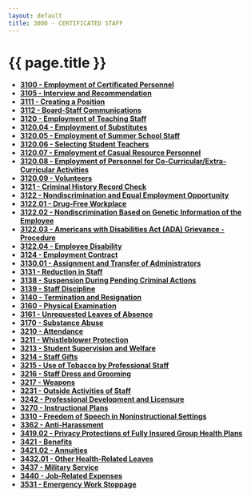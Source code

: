 ```yaml
---
layout: default
title: 3000 - CERTIFICATED STAFF
---
```


{{ page.title }}
================

-   **[3100 - Employment of Certificated Personnel](po3100.md)**
-   **[3105 - Interview and Recommendation](po3105.md)**
-   **[3111 - Creating a Position](po3111.md)**
-   **[3112 - Board-Staff Communications](po3112.md)**
-   **[3120 - Employment of Teaching Staff](po3120.md)**
-   **[3120.04 - Employment of Substitutes](po3120.04.md)**
-   **[3120.05 - Employment of Summer School Staff](po3120.05.md)**
-   **[3120.06 - Selecting Student Teachers](po3120.06.md)**
-   **[3120.07 - Employment of Casual Resource
    Personnel](po3120.07.md)**
-   **[3120.08 - Employment of Personnel for
    Co-Curricular/Extra-Curricular Activities](po3120.08.md)**
-   **[3120.09 - Volunteers](po3120.09.md)**
-   **[3121 - Criminal History Record Check](po3121.md)**
-   **[3122 - Nondiscrimination and Equal Employment
    Opportunity](po3122.md)**
-   **[3122.01 - Drug-Free Workplace](po3122.01.md)**
-   **[3122.02 - Nondiscrimination Based on Genetic Information of the
    Employee](po3122.02.md)**
-   **[3122.03 - Americans with Disabilities Act (ADA) Grievance -
    Procedure](po3122.03.md)**
-   **[3122.04 - Employee Disability](po3122.04.md)**
-   **[3124 - Employment Contract](po3124.md)**
-   **[3130.01 - Assignment and Transfer of
    Administrators](po3130.01.md)**
-   **[3131 - Reduction in Staff](po3131.md)**
-   **[3138 - Suspension During Pending Criminal Actions](po3138.md)**
-   **[3139 - Staff Discipline](po3139.md)**
-   **[3140 - Termination and Resignation](po3140.md)**
-   **[3160 - Physical Examination](po3160.md)**
-   **[3161 - Unrequested Leaves of Absence](po3161.md)**
-   **[3170 - Substance Abuse](po3170.md)**
-   **[3210 - Attendance](po3210.md)**
-   **[3211 - Whistleblower Protection](po3211.md)**
-   **[3213 - Student Supervision and Welfare](po3213.md)**
-   **[3214 - Staff Gifts](po3214.md)**
-   **[3215 - Use of Tobacco by Professional Staff](po3215.md)**
-   **[3216 - Staff Dress and Grooming](po3216.md)**
-   **[3217 - Weapons](po3217.md)**
-   **[3231 - Outside Activities of Staff](po3231.md)**
-   **[3242 - Professional Development and Licensure](po3242.md)**
-   **[3270 - Instructional Plans](po3270.md)**
-   **[3310 - Freedom of Speech in Noninstructional
    Settings](po3310.md)**
-   **[3362 - Anti-Harassment](po3362.md)**
-   **[3419.02 - Privacy Protections of Fully Insured Group Health
    Plans](po3419.02.md)**
-   **[3421 - Benefits](po3421.md)**
-   **[3421.02 - Annuities](po3421.02.md)**
-   **[3432.01 - Other Health-Related Leaves](po3432.01.md)**
-   **[3437 - Military Service](po3437.md)**
-   **[3440 - Job-Related Expenses](po3440.md)**
-   **[3531 - Emergency Work Stoppage](po3531.md)**


